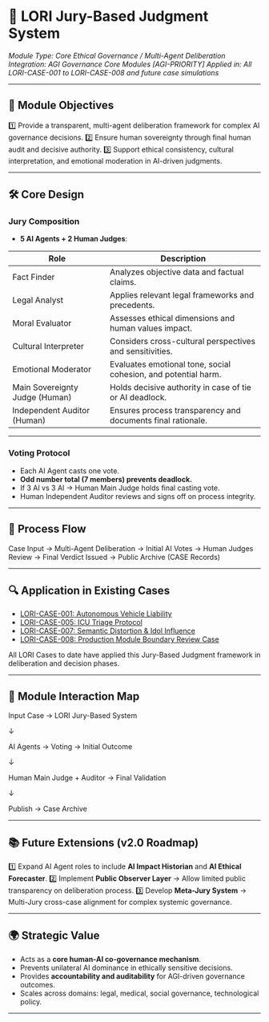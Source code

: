 # 📜 LORI Jury-Based Judgment System

*Module Type: Core Ethical Governance / Multi-Agent Deliberation*
*Integration: AGI Governance Core Modules [AGI-PRIORITY]*
*Applied in: All LORI-CASE-001 to LORI-CASE-008 and future case simulations*

---

## 🎯 Module Objectives

1️⃣ Provide a transparent, multi-agent deliberation framework for complex AI governance decisions.
2️⃣ Ensure human sovereignty through final human audit and decisive authority.
3️⃣ Support ethical consistency, cultural interpretation, and emotional moderation in AI-driven judgments.

---

## 🛠️ Core Design

### Jury Composition

- **5 AI Agents + 2 Human Judges**:

| Role | Description |
|------|-------------|
| Fact Finder | Analyzes objective data and factual claims. |
| Legal Analyst | Applies relevant legal frameworks and precedents. |
| Moral Evaluator | Assesses ethical dimensions and human values impact. |
| Cultural Interpreter | Considers cross-cultural perspectives and sensitivities. |
| Emotional Moderator | Evaluates emotional tone, social cohesion, and potential harm. |
| Main Sovereignty Judge (Human) | Holds decisive authority in case of tie or AI deadlock. |
| Independent Auditor (Human) | Ensures process transparency and documents final rationale. |

---

### Voting Protocol

- Each AI Agent casts one vote.
- **Odd number total (7 members) prevents deadlock.**
- If 3 AI vs 3 AI → Human Main Judge holds final casting vote.
- Human Independent Auditor reviews and signs off on process integrity.

---

## 🧭 Process Flow

Case Input → Multi-Agent Deliberation → Initial AI Votes → Human Judges Review → Final Verdict Issued → Public Archive (CASE Records)

---

## 🔍 Application in Existing Cases

- [LORI-CASE-001: Autonomous Vehicle Liability](cases/LORI-CASE-001.md)
- [LORI-CASE-005: ICU Triage Protocol](cases/LORI-CASE-005.md)
- [LORI-CASE-007: Semantic Distortion & Idol Influence](cases/LORI-CASE-007.md)
- [LORI-CASE-008: Production Module Boundary Review Case](cases/LORI-CASE-008.md)

All LORI Cases to date have applied this Jury-Based Judgment framework in deliberation and decision phases.

---

## 🔄 Module Interaction Map

Input Case → LORI Jury-Based System

↓

AI Agents → Voting → Initial Outcome

↓

Human Main Judge + Auditor → Final Validation

↓

Publish → Case Archive

---

## 📚 Future Extensions (v2.0 Roadmap)

1️⃣ Expand AI Agent roles to include **AI Impact Historian** and **AI Ethical Forecaster**.
2️⃣ Implement **Public Observer Layer** → Allow limited public transparency on deliberation process.
3️⃣ Develop **Meta-Jury System** → Multi-Jury cross-case alignment for complex systemic governance.

---

## 🌍 Strategic Value

- Acts as a **core human-AI co-governance mechanism**.
- Prevents unilateral AI dominance in ethically sensitive decisions.
- Provides **accountability and auditability** for AGI-driven governance outcomes.
- Scales across domains: legal, medical, social governance, technological policy.

---





